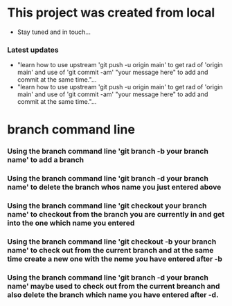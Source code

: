 # This project was created from local 
- Stay tuned and in touch...
### Latest updates
- "learn how to use upstream 'git push -u origin main' to get rad of 'origin main' and use of 'git commit -am' "your message here" to add and commit at the same time."...
- "learn how to use upstream 'git push -u origin main' to get rad of 'origin main' and use of 'git commit -am' "your message here" to add and commit at the same time."...
# branch command line 
### Using the branch command line 'git branch -b your branch name' to add a branch 
### Using the branch command line 'git branch -d your branch name' to delete the branch whos name you just entered above  
### Using the branch command line 'git checkout your branch name' to checkout from the branch you are currently in and get into the one which name you entered
### Using the branch command line 'git checkout -b your branch name' to check out from the current branch and at the same time create a new one with the neme you have entered after -b
### Using the branch command line 'git branch -d your branch name' maybe used to check out from the current breanch and also delete the branch which name you have entered after -d.